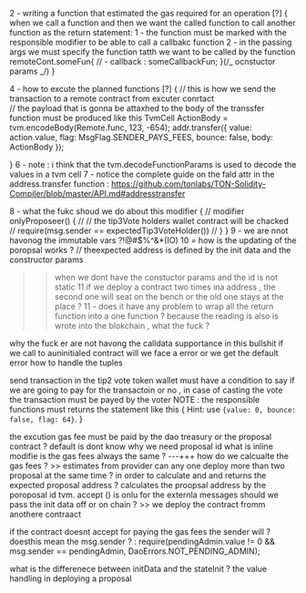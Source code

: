 2 - writing a function that estimated the gas required for an operation [?]
{
when we call a function and then we want the called function to call another function as the return statement:
1 - the function must be marked with the responsible modifier to be able to call a callbakc function
2 - in the passing args we must specify the function tatth we want to be called by the function
remoteCont.someFun{
// -
callback : someCallbackFun;
}(/_ ocnstuctor params _/)
}

4 - how to excute the planned functions [?]
{
// this is how we send the transaction to a remote contract from excuter conrtact  
// the payload that is gonna be attaxhed to the body of the transsfer function must be produced like this
TvmCell ActionBody = tvm.encodeBody(Remote.func, 123, -654);
addr.transfer({
value: action.value,
flag: MsgFlag.SENDER_PAYS_FEES,
bounce: false,
body: ActionBody
});

}
6 - note : i think that the tvm.decodeFunctionParams is used to decode the values in a tvm cell
7 - notice the complete guide on the fald attr in the address.transfer function : https://github.com/tonlabs/TON-Solidity-Compiler/blob/master/API.md#addresstransfer

8 - what the fukc shoud we do about this modifier
{
// modifier onlyProposeer() {
// // the tip3Vote holders wallet contract will be chacked
// require(msg.sender == expectedTip3VoteHolder())
// }
}
9 - we are nnot havonog the immutable vars ?!@#$%^&\*(IO)
10 = how is the updating of the poropsal works ?
// theexpected address is defined by the init data and the constructor params

> > when we dont have the constuctor params and the id is not static
> > 11 if we deploy a contract two times ina address , the second one will seat on the bench or the old one stays at the place ?
> > 11 - does it have any problem to wrap all the return function into a one function ? because the reading is also is wrote into the blokchain , what the fuck ?

why the fuck er are not havong the calldata supportance in this bullshit
if we call to auninitialed contract will we face a error or we get the default error
how to handle the tuples

send transaction in the tip2 vote token wallet must have a condition to say if we are going to pay for the transactoin or no , in case of casting the vote the transaction must be payed by the voter
NOTE : the responsible functions must returns the statement like this {
Hint: use `{value: 0, bounce: false, flag: 64}`.
}

the excution gas fee must be paid by the dao treasury or the proposal contract ? default is
dont know why we need proposal id
what is inline modifie
is the gas fees always the same ? ---+++
how do we calcualte the gas fees ? >> estimates from provider
can any one deploy more than two proposal at the same time ? in order to calculate and and returns the expected proposal address ? calculates the proopsal address by the poroposal id
tvm. accept () is onlu for the externla messages
should we pass the init data off or on chain ? >> we deploy the contract fromm anothere contraact

if the contract doesnt accept for paying the gas fees the sender will ?
doesthis mean the msg.sender ? : require(pendingAdmin.value != 0 && msg.sender == pendingAdmin, DaoErrors.NOT_PENDING_ADMIN);

what is the differenece between initData and the stateInit ?
the value handling in deploying a proposal
